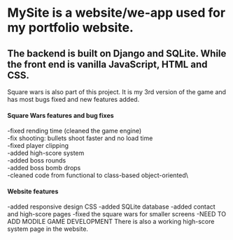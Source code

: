 # MySite is a website/we-app used for my portfolio website.

## The backend is built on Django and SQLite. While the front end is vanilla JavaScript, HTML and CSS.
Square wars is also part of this project. It is my 3rd version of the game and has most bugs fixed and new features added.

#### Square Wars features and bug fixes
-fixed rending time (cleaned the game engine)\
-fix shooting: bullets shoot faster and no load time\
-fixed player clipping\
-added high-score system\
-added boss rounds\
-added boss bomb drops\
-cleaned code from functional to class-based object-oriented\

#### Website features
-added responsive design CSS
-added SQLite database
-added contact and high-score pages
-fixed the square wars for smaller screens
-NEED TO ADD MODILE GAME DEVELOPMENT
There is also a working high-score system page in the website.
